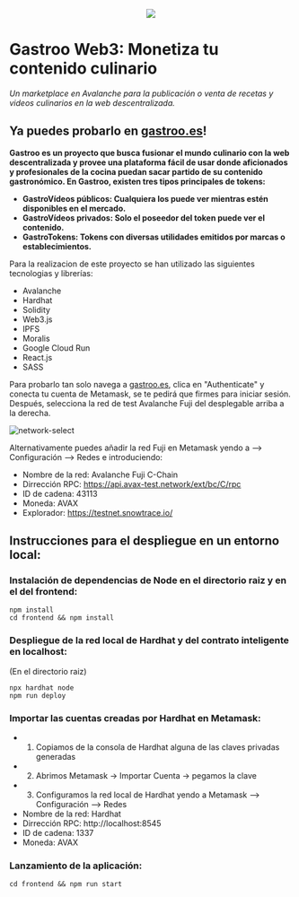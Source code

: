 <p align="center">
  <img src="https://user-images.githubusercontent.com/38076357/177832478-8a4e9fd0-a36a-4d2c-9659-4fe04a43de1a.png">
</p>

# Gastroo Web3: Monetiza tu contenido culinario
_Un marketplace en Avalanche para la publicación o venta de recetas y videos culinarios en la web descentralizada._

## Ya puedes probarlo en [gastroo.es](http://gastroo.es)!

**Gastroo es un proyecto que busca fusionar el mundo culinario con la web descentralizada y provee una plataforma fácil de usar donde aficionados y profesionales de la cocina puedan sacar partido de su contenido gastronómico. En Gastroo, existen tres tipos principales de tokens:**
* **GastroVídeos públicos: Cualquiera los puede ver mientras estén disponibles en el mercado.**
* **GastroVídeos privados: Solo el poseedor del token puede ver el contenido.**
* **GastroTokens: Tokens con diversas utilidades emitidos por marcas o establecimientos.**

Para la realizacion de este proyecto se han utilizado las siguientes tecnologias y librerías:

* Avalanche
* Hardhat
* Solidity
* Web3.js
* IPFS
* Moralis
* Google Cloud Run
* React.js
* SASS

Para probarlo tan solo navega a [gastroo.es](http://gastroo.es), clica en "Authenticate" y conecta tu cuenta de Metamask, se te pedirá que firmes para iniciar sesión. Después, selecciona la red de test Avalanche Fuji del desplegable arriba a la derecha.

![network-select](https://user-images.githubusercontent.com/38076357/177833743-9a86dc66-5d18-4d08-9413-033a62780c28.png)

Alternativamente puedes añadir la red Fuji en Metamask yendo a --> Configuración --> Redes e introduciendo:
* Nombre de la red: Avalanche Fuji C-Chain
* Dirrección RPC: https://api.avax-test.network/ext/bc/C/rpc
* ID de cadena: 43113
* Moneda: AVAX
* Explorador: https://testnet.snowtrace.io/

## Instrucciones para el despliegue en un entorno local:

###  Instalación de dependencias de Node en el directorio raiz y en el del frontend:
```
npm install
cd frontend && npm install
```
### Despliegue de la red local de Hardhat y del contrato inteligente en localhost:
(En el directorio raiz)
```
npx hardhat node
npm run deploy
```
### Importar las cuentas creadas por Hardhat en Metamask:
* 1. Copiamos de la consola de Hardhat alguna de las claves privadas generadas
* 2. Abrimos Metamask -> Importar Cuenta -> pegamos la clave
* 3. Configuramos la red local de Hardhat yendo a Metamask --> Configuración --> Redes
* Nombre de la red: Hardhat
* Dirrección RPC: http://localhost:8545
* ID de cadena: 1337
* Moneda: AVAX

### Lanzamiento de la aplicación:
```
cd frontend && npm run start
```




